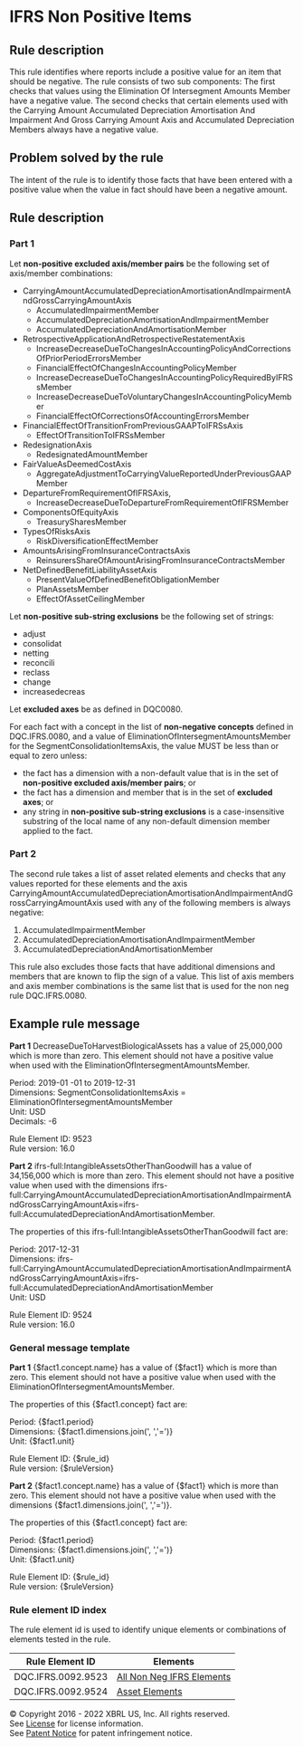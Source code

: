 # IFRS Non Positive Items  

## Rule description

This rule identifies where reports include a positive value for an item that should be negative.  The rule consists of two sub components: The first checks that values using the Elimination Of Intersegment Amounts Member have a negative value. The second checks that certain elements used with the Carrying Amount Accumulated Depreciation Amortisation And Impairment And Gross Carrying Amount Axis and Accumulated Depreciation Members always have a negative value.


## Problem solved by the rule
The intent of the rule is to identify those facts that have been entered with a positive value when the value in fact should have been a negative amount.

## Rule description 

### Part 1

Let **non-positive excluded axis/member pairs** be the following set of axis/member combinations:

* CarryingAmountAccumulatedDepreciationAmortisationAndImpairmentAndGrossCarryingAmountAxis
    * AccumulatedImpairmentMember
    * AccumulatedDepreciationAmortisationAndImpairmentMember
    * AccumulatedDepreciationAndAmortisationMember
* RetrospectiveApplicationAndRetrospectiveRestatementAxis
    * IncreaseDecreaseDueToChangesInAccountingPolicyAndCorrectionsOfPriorPeriodErrorsMember
    * FinancialEffectOfChangesInAccountingPolicyMember
    * IncreaseDecreaseDueToChangesInAccountingPolicyRequiredByIFRSsMember
    * IncreaseDecreaseDueToVoluntaryChangesInAccountingPolicyMember
    * FinancialEffectOfCorrectionsOfAccountingErrorsMember
* FinancialEffectOfTransitionFromPreviousGAAPToIFRSsAxis
    * EffectOfTransitionToIFRSsMember
* RedesignationAxis
    * RedesignatedAmountMember
* FairValueAsDeemedCostAxis
    * AggregateAdjustmentToCarryingValueReportedUnderPreviousGAAPMember
* DepartureFromRequirementOfIFRSAxis,
    * IncreaseDecreaseDueToDepartureFromRequirementOfIFRSMember
* ComponentsOfEquityAxis
    * TreasurySharesMember
* TypesOfRisksAxis
    * RiskDiversificationEffectMember
* AmountsArisingFromInsuranceContractsAxis
    * ReinsurersShareOfAmountArisingFromInsuranceContractsMember
* NetDefinedBenefitLiabilityAssetAxis
    * PresentValueOfDefinedBenefitObligationMember
    * PlanAssetsMember
    * EffectOfAssetCeilingMember

Let **non-positive sub-string exclusions** be the following set of strings:

* adjust
* consolidat
* netting
* reconcili
* reclass
* change
* increasedecreas

Let **excluded axes** be as defined in DQC0080.

For each fact with a concept in the list of **non-negative concepts** defined in DQC.IFRS.0080, and a value of EliminationOfIntersegmentAmountsMember for the SegmentConsolidationItemsAxis, the value MUST be less than or equal to zero unless:

* the fact has a dimension with a non-default value that is in the set of **non-positive excluded axis/member pairs**; or
* the fact has a dimension and member that is in the set of **excluded axes**; or 
* any string in **non-positive sub-string exclusions** is a case-insensitive substring of the local name of any non-default dimension member applied to the fact.

### Part 2

The second rule takes a list of asset related elements and checks that any values reported for these elements and the axis  CarryingAmountAccumulatedDepreciationAmortisationAndImpairmentAndGrossCarryingAmountAxis used with any of the following members is always negative:

  1. AccumulatedImpairmentMember
  1. AccumulatedDepreciationAmortisationAndImpairmentMember
  1. AccumulatedDepreciationAndAmortisationMember

This rule also excludes those facts that have additional dimensions and members that are known to flip the sign of a value.  This list of axis members and axis member combinations is the same list that is used for the non neg rule DQC.IFRS.0080.

## Example rule message
**Part 1**
DecreaseDueToHarvestBiologicalAssets has a value of 25,000,000 which is more than zero. This element should not have a positive value when used with the EliminationOfIntersegmentAmountsMember. 

Period: 2019-01 -01 to 2019-12-31  
Dimensions: SegmentConsolidationItemsAxis = EliminationOfIntersegmentAmountsMember  
Unit: USD  
Decimals: -6

Rule Element ID: 9523  
Rule version: 16.0

**Part 2**
ifrs-full:IntangibleAssetsOtherThanGoodwill has a value of 34,156,000 which is more than zero. This element should not have a positive value when used with the dimensions ifrs-full:CarryingAmountAccumulatedDepreciationAmortisationAndImpairmentAndGrossCarryingAmountAxis=ifrs-full:AccumulatedDepreciationAndAmortisationMember.

The properties of this ifrs-full:IntangibleAssetsOtherThanGoodwill fact are:

Period: 2017-12-31  
Dimensions: ifrs-full:CarryingAmountAccumulatedDepreciationAmortisationAndImpairmentAndGrossCarryingAmountAxis=ifrs-full:AccumulatedDepreciationAndAmortisationMember  
Unit: USD

Rule Element ID: 9524  
Rule version: 16.0 

### General message template
**Part 1**
{$fact1.concept.name} has a value of {$fact1} which is more than zero. This element should not have a positive value when used with the EliminationOfIntersegmentAmountsMember. 

The properties of this {$fact1.concept} fact are:

Period: {$fact1.period}  
Dimensions: {$fact1.dimensions.join(', ','=')}  
Unit: {$fact1.unit}

Rule Element ID: {$rule_id}  
Rule version: {$ruleVersion}

**Part 2**
{$fact1.concept.name} has a value of {$fact1} which is more than zero. This element should not have a positive value when used with the dimensions {$fact1.dimensions.join(', ','=')}. 

The properties of this {$fact1.concept} fact are:

Period: {$fact1.period}  
Dimensions: {$fact1.dimensions.join(', ','=')}  
Unit: {$fact1.unit}

Rule Element ID: {$rule_id}  
Rule version: {$ruleVersion}

### Rule element ID index
The rule element id is used to identify unique elements or combinations of elements tested in the rule.

|Rule Element ID|Elements|  
|--------|--------|  
|DQC.IFRS.0092.9523|[All Non Neg IFRS Elements](../DQC_IFRS_0080/DQC_0080_ListOfElements.xlsx?raw=true)| 
|DQC.IFRS.0092.9524|[Asset Elements](https://github.com/DataQualityCommittee/dqc_us_rules/blob/master/dqc_us_rules/resources/DQC_IFRS_0091/dqc_0091_ifrs_2018_concepts.csv)|

© Copyright 2016 - 2022 XBRL US, Inc. All rights reserved.   
See [License](https://xbrl.us/dqc-license) for license information.  
See [Patent Notice](https://xbrl.us/dqc-patent) for patent infringement notice.  
